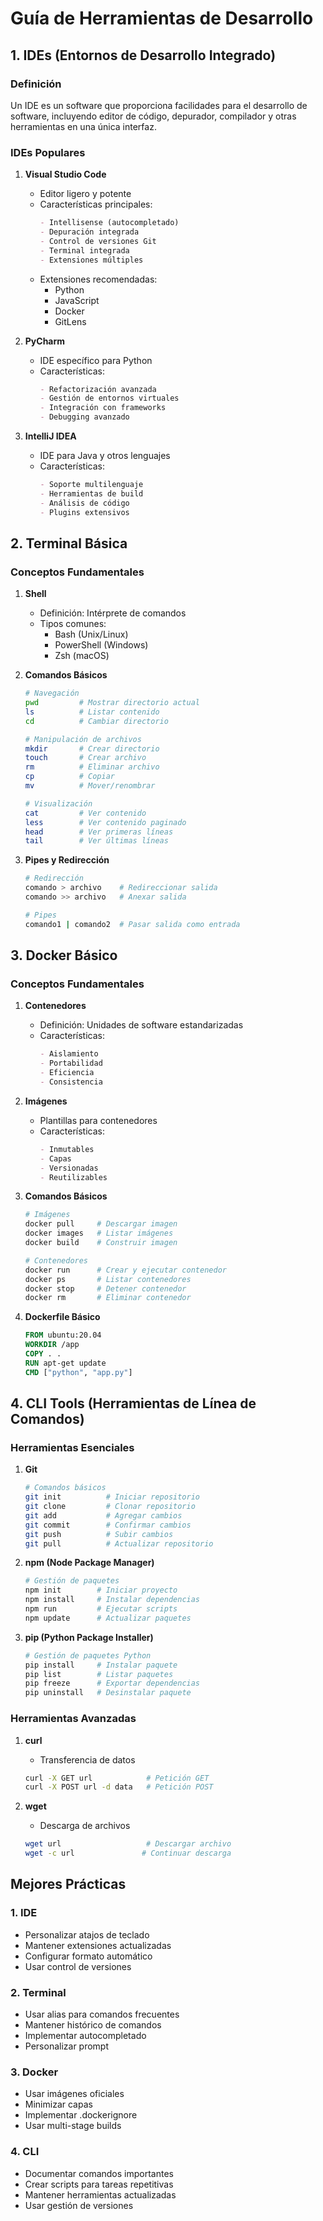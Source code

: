 # Guía de Herramientas de Desarrollo

## 1. IDEs (Entornos de Desarrollo Integrado)

### Definición
Un IDE es un software que proporciona facilidades para el desarrollo de software, incluyendo editor de código, depurador, compilador y otras herramientas en una única interfaz.

### IDEs Populares

1. **Visual Studio Code**
   - Editor ligero y potente
   - Características principales:
     ```markdown
     - Intellisense (autocompletado)
     - Depuración integrada
     - Control de versiones Git
     - Terminal integrada
     - Extensiones múltiples
     ```
   - Extensiones recomendadas:
     - Python
     - JavaScript
     - Docker
     - GitLens

2. **PyCharm**
   - IDE específico para Python
   - Características:
     ```markdown
     - Refactorización avanzada
     - Gestión de entornos virtuales
     - Integración con frameworks
     - Debugging avanzado
     ```

3. **IntelliJ IDEA**
   - IDE para Java y otros lenguajes
   - Características:
     ```markdown
     - Soporte multilenguaje
     - Herramientas de build
     - Análisis de código
     - Plugins extensivos
     ```

## 2. Terminal Básica

### Conceptos Fundamentales

1. **Shell**
   - Definición: Intérprete de comandos
   - Tipos comunes:
     - Bash (Unix/Linux)
     - PowerShell (Windows)
     - Zsh (macOS)

2. **Comandos Básicos**
   ```bash
   # Navegación
   pwd         # Mostrar directorio actual
   ls          # Listar contenido
   cd          # Cambiar directorio
   
   # Manipulación de archivos
   mkdir       # Crear directorio
   touch       # Crear archivo
   rm          # Eliminar archivo
   cp          # Copiar
   mv          # Mover/renombrar
   
   # Visualización
   cat         # Ver contenido
   less        # Ver contenido paginado
   head        # Ver primeras líneas
   tail        # Ver últimas líneas
   ```

3. **Pipes y Redirección**
   ```bash
   # Redirección
   comando > archivo    # Redireccionar salida
   comando >> archivo   # Anexar salida
   
   # Pipes
   comando1 | comando2  # Pasar salida como entrada
   ```

## 3. Docker Básico

### Conceptos Fundamentales

1. **Contenedores**
   - Definición: Unidades de software estandarizadas
   - Características:
     ```markdown
     - Aislamiento
     - Portabilidad
     - Eficiencia
     - Consistencia
     ```

2. **Imágenes**
   - Plantillas para contenedores
   - Características:
     ```markdown
     - Inmutables
     - Capas
     - Versionadas
     - Reutilizables
     ```

3. **Comandos Básicos**
   ```bash
   # Imágenes
   docker pull     # Descargar imagen
   docker images   # Listar imágenes
   docker build    # Construir imagen
   
   # Contenedores
   docker run      # Crear y ejecutar contenedor
   docker ps       # Listar contenedores
   docker stop     # Detener contenedor
   docker rm       # Eliminar contenedor
   ```

4. **Dockerfile Básico**
   ```dockerfile
   FROM ubuntu:20.04
   WORKDIR /app
   COPY . .
   RUN apt-get update
   CMD ["python", "app.py"]
   ```

## 4. CLI Tools (Herramientas de Línea de Comandos)

### Herramientas Esenciales

1. **Git**
   ```bash
   # Comandos básicos
   git init          # Iniciar repositorio
   git clone         # Clonar repositorio
   git add           # Agregar cambios
   git commit        # Confirmar cambios
   git push          # Subir cambios
   git pull          # Actualizar repositorio
   ```

2. **npm (Node Package Manager)**
   ```bash
   # Gestión de paquetes
   npm init        # Iniciar proyecto
   npm install     # Instalar dependencias
   npm run         # Ejecutar scripts
   npm update      # Actualizar paquetes
   ```

3. **pip (Python Package Installer)**
   ```bash
   # Gestión de paquetes Python
   pip install     # Instalar paquete
   pip list        # Listar paquetes
   pip freeze      # Exportar dependencias
   pip uninstall   # Desinstalar paquete
   ```

### Herramientas Avanzadas

1. **curl**
   - Transferencia de datos
   ```bash
   curl -X GET url            # Petición GET
   curl -X POST url -d data   # Petición POST
   ```

2. **wget**
   - Descarga de archivos
   ```bash
   wget url                   # Descargar archivo
   wget -c url               # Continuar descarga
   ```

## Mejores Prácticas

### 1. IDE
- Personalizar atajos de teclado
- Mantener extensiones actualizadas
- Configurar formato automático
- Usar control de versiones

### 2. Terminal
- Usar alias para comandos frecuentes
- Mantener histórico de comandos
- Implementar autocompletado
- Personalizar prompt

### 3. Docker
- Usar imágenes oficiales
- Minimizar capas
- Implementar .dockerignore
- Usar multi-stage builds

### 4. CLI
- Documentar comandos importantes
- Crear scripts para tareas repetitivas
- Mantener herramientas actualizadas
- Usar gestión de versiones